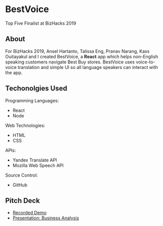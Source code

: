 # BestVoice
Top Five Finalist at BizHacks 2019

## About
For BizHacks 2019, Ansel Hartanto, Talissa Eng, Pranav Narang, Kass Ouitayakul and I created BestVoice, a **React** app which helps non-English speaking customers navigate Best Buy stores. BestVoice uses voice-to-voice translation and simple UI so all language speakers can interact with the app.

## Techonolgies Used
Programming Languages:
- React
- Node 

Web Technologies:
- HTML
- CSS

APIs:
- Yandex Translate API
- Mozilla Web Speech API

Source Control:
- GitHub

## Pitch Deck
- [Recorded Demo](https://github.com/angeladai1/bizhacks2019.github.io/blob/master/BizHacks%20BestVoice%20Demo.mp4)
- [Presentation: Business Analysis](https://github.com/angeladai1/bizhacks2019.github.io/blob/master/Best%20Voice%20Pitch%20Deck%20%5BREAD-ONLY%5D.pdf)
